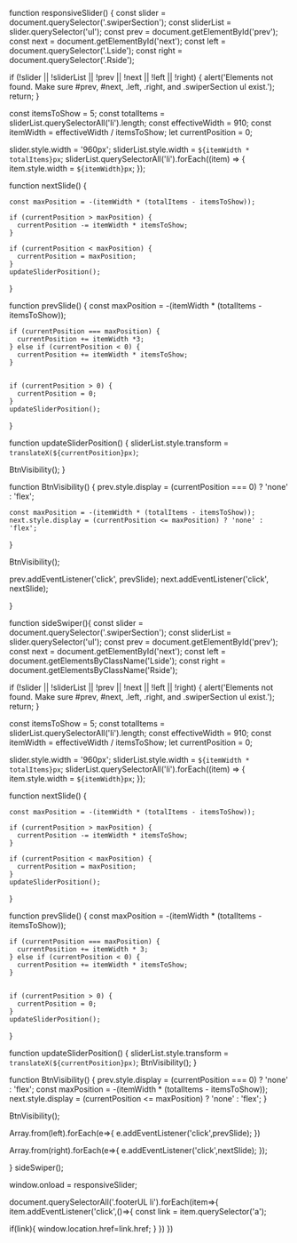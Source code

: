 function responsiveSlider() {
  const slider = document.querySelector('.swiperSection');
  const sliderList = slider.querySelector('ul');
  const prev = document.getElementById('prev');
  const next = document.getElementById('next');	
const left = document.querySelector('.Lside');
const right = document.querySelector('.Rside');


  if (!slider || !sliderList || !prev || !next || !left || !right) {
    alert('Elements not found. Make sure #prev, #next, .left, .right, and .swiperSection ul exist.');
    return;
  }

  const itemsToShow = 5; 
  const totalItems = sliderList.querySelectorAll('li').length; 
  const effectiveWidth = 910; 
  const itemWidth = effectiveWidth / itemsToShow; 
  let currentPosition = 0; 


  slider.style.width = '960px';
  sliderList.style.width = `${itemWidth * totalItems}px`;
  sliderList.querySelectorAll('li').forEach((item) => {
    item.style.width = `${itemWidth}px`;
  });

  function nextSlide() {

    const maxPosition = -(itemWidth * (totalItems - itemsToShow));

    if (currentPosition > maxPosition) {
      currentPosition -= itemWidth * itemsToShow; 
    }

    if (currentPosition < maxPosition) {
      currentPosition = maxPosition; 
    }
    updateSliderPosition();
  }

  function prevSlide() {
    const maxPosition = -(itemWidth * (totalItems - itemsToShow));

    
    if (currentPosition === maxPosition) {
      currentPosition += itemWidth *3; 
    } else if (currentPosition < 0) {
      currentPosition += itemWidth * itemsToShow; 
    }


    if (currentPosition > 0) {
      currentPosition = 0; 
    }
    updateSliderPosition();
  }

  function updateSliderPosition() {
    sliderList.style.transform = `translateX(${currentPosition}px)`;
 
BtnVisibility(); 
  }


  function BtnVisibility() {
    prev.style.display = (currentPosition === 0) ? 'none' : 'flex';

    const maxPosition = -(itemWidth * (totalItems - itemsToShow));
    next.style.display = (currentPosition <= maxPosition) ? 'none' : 'flex';
  }

  BtnVisibility();

  prev.addEventListener('click', prevSlide);
  next.addEventListener('click', nextSlide);
	
}



function sideSwiper(){
 const slider = document.querySelector('.swiperSection');
  const sliderList = slider.querySelector('ul');
  const prev = document.getElementById('prev');
  const next = document.getElementById('next');
  const left = document.getElementsByClassName('Lside');
const right = document.getElementsByClassName('Rside');	

  if (!slider || !sliderList || !prev || !next || !left || !right) {
    alert('Elements not found. Make sure #prev, #next, .left, .right, and .swiperSection ul exist.');
    return;
  }

  const itemsToShow = 5; 
  const totalItems = sliderList.querySelectorAll('li').length; 
  const effectiveWidth = 910; 
  const itemWidth = effectiveWidth / itemsToShow; 
  let currentPosition = 0; 


  slider.style.width = '960px';
  sliderList.style.width = `${itemWidth * totalItems}px`;
  sliderList.querySelectorAll('li').forEach((item) => {
    item.style.width = `${itemWidth}px`;
  });

  function nextSlide() {

    const maxPosition = -(itemWidth * (totalItems - itemsToShow));

    if (currentPosition > maxPosition) {
      currentPosition -= itemWidth * itemsToShow; 
    }

    if (currentPosition < maxPosition) {
      currentPosition = maxPosition; 
    }
    updateSliderPosition();
  }

  function prevSlide() {
    const maxPosition = -(itemWidth * (totalItems - itemsToShow));

    
    if (currentPosition === maxPosition) {
      currentPosition += itemWidth * 3; 
    } else if (currentPosition < 0) {
      currentPosition += itemWidth * itemsToShow; 
    }


    if (currentPosition > 0) {
      currentPosition = 0; 
    }
    updateSliderPosition();
  }

  function updateSliderPosition() {
    sliderList.style.transform = `translateX(${currentPosition}px)`;
    BtnVisibility();
  }

 


  function BtnVisibility() {
    prev.style.display = (currentPosition === 0) ? 'none' : 'flex';
    const maxPosition = -(itemWidth * (totalItems - itemsToShow));
    next.style.display = (currentPosition <= maxPosition) ? 'none' : 'flex';
  }

  BtnVisibility();

Array.from(left).forEach(e=>{
e.addEventListener('click',prevSlide);
})

Array.from(right).forEach(e=>{
e.addEventListener('click',nextSlide);
});


}
sideSwiper();

window.onload = responsiveSlider;



document.querySelectorAll('.footerUL li').forEach(item=>{
item.addEventListener('click',()=>{
const link = item.querySelector('a');

if(link){
window.location.href=link.href;
}
})
})





